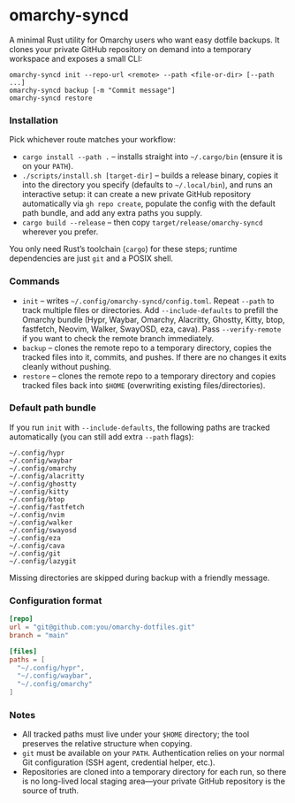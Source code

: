 # omarchy-syncd

A minimal Rust utility for Omarchy users who want easy dotfile backups. It clones your private GitHub repository on demand into a temporary workspace and exposes a small CLI:

```text
omarchy-syncd init --repo-url <remote> --path <file-or-dir> [--path ...]
omarchy-syncd backup [-m "Commit message"]
omarchy-syncd restore
```

### Installation

Pick whichever route matches your workflow:

- `cargo install --path .` – installs straight into `~/.cargo/bin` (ensure it is on your `PATH`).
- `./scripts/install.sh [target-dir]` – builds a release binary, copies it into the directory you specify (defaults to `~/.local/bin`), and runs an interactive setup: it can create a new private GitHub repository automatically via `gh repo create`, populate the config with the default path bundle, and add any extra paths you supply.
- `cargo build --release` – then copy `target/release/omarchy-syncd` wherever you prefer.

You only need Rust’s toolchain (`cargo`) for these steps; runtime dependencies are just `git` and a POSIX shell.

### Commands

- `init` – writes `~/.config/omarchy-syncd/config.toml`. Repeat `--path` to track multiple files or directories. Add `--include-defaults` to prefill the Omarchy bundle (Hypr, Waybar, Omarchy, Alacritty, Ghostty, Kitty, btop, fastfetch, Neovim, Walker, SwayOSD, eza, cava). Pass `--verify-remote` if you want to check the remote branch immediately.
- `backup` – clones the remote repo to a temporary directory, copies the tracked files into it, commits, and pushes. If there are no changes it exits cleanly without pushing.
- `restore` – clones the remote repo to a temporary directory and copies tracked files back into `$HOME` (overwriting existing files/directories).

### Default path bundle

If you run `init` with `--include-defaults`, the following paths are tracked automatically (you can still add extra `--path` flags):

```
~/.config/hypr
~/.config/waybar
~/.config/omarchy
~/.config/alacritty
~/.config/ghostty
~/.config/kitty
~/.config/btop
~/.config/fastfetch
~/.config/nvim
~/.config/walker
~/.config/swayosd
~/.config/eza
~/.config/cava
~/.config/git
~/.config/lazygit
```

Missing directories are skipped during backup with a friendly message.

### Configuration format

```toml
[repo]
url = "git@github.com:you/omarchy-dotfiles.git"
branch = "main"

[files]
paths = [
  "~/.config/hypr",
  "~/.config/waybar",
  "~/.config/omarchy"
]
```

### Notes

- All tracked paths must live under your `$HOME` directory; the tool preserves the relative structure when copying.
- `git` must be available on your `PATH`. Authentication relies on your normal Git configuration (SSH agent, credential helper, etc.).
- Repositories are cloned into a temporary directory for each run, so there is no long-lived local staging area—your private GitHub repository is the source of truth.
